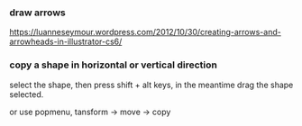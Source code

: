 ### draw arrows

https://luanneseymour.wordpress.com/2012/10/30/creating-arrows-and-arrowheads-in-illustrator-cs6/

### copy a shape in horizontal or vertical direction

select the shape, then press shift + alt keys, in the meantime drag the shape selected.

or use popmenu, tansform -> move -> copy

